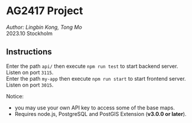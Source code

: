 # AG2417 Project

*Author: Lingbin Kong, Tong Mo*<br>
2023.10 Stockholm


## Instructions
Enter the path `api/` then execute `npm run test` to start backend server. Listen on port `3115`.<br>
Enter the path `my-app` then execute `npm run start` to start frontend server. Listen on port `3015`.<br> 

Notice: 
- you may use your own API key to access some of the base maps. 
- Requires node.js, PostgreSQL and PostGIS Extension (**v3.0.0 or later**).
